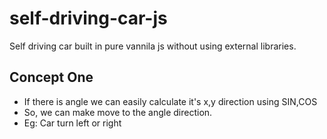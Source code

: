 # self-driving-car-js
Self driving car built in pure vannila js without using external libraries.

## Concept One
- If there is angle we can easily calculate it's x,y direction using SIN,COS
- So, we can make move to the angle direction.
- Eg: Car turn left or right

